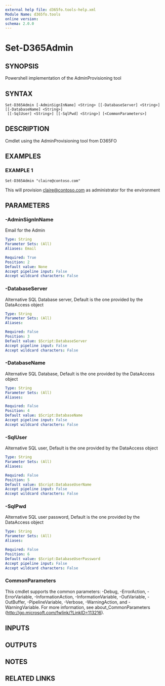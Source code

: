 ```yaml
---
external help file: d365fo.tools-help.xml
Module Name: d365fo.tools
online version:
schema: 2.0.0
---
```


# Set-D365Admin

## SYNOPSIS
Powershell implementation of the AdminProvisioning tool

## SYNTAX

```
Set-D365Admin [-AdminSignInName] <String> [[-DatabaseServer] <String>] [[-DatabaseName] <String>]
 [[-SqlUser] <String>] [[-SqlPwd] <String>] [<CommonParameters>]
```

## DESCRIPTION
Cmdlet using the AdminProvisioning tool from D365FO

## EXAMPLES

### EXAMPLE 1
```
Set-D365Admin "claire@contoso.com"
```

This will provision claire@contoso.com as administrator for the environment

## PARAMETERS

### -AdminSignInName
Email for the Admin

```yaml
Type: String
Parameter Sets: (All)
Aliases: Email

Required: True
Position: 2
Default value: None
Accept pipeline input: False
Accept wildcard characters: False
```

### -DatabaseServer
Alternative SQL Database server, Default is the one provided by the DataAccess object

```yaml
Type: String
Parameter Sets: (All)
Aliases:

Required: False
Position: 3
Default value: $Script:DatabaseServer
Accept pipeline input: False
Accept wildcard characters: False
```

### -DatabaseName
Alternative SQL Database, Default is the one provided by the DataAccess object

```yaml
Type: String
Parameter Sets: (All)
Aliases:

Required: False
Position: 4
Default value: $Script:DatabaseName
Accept pipeline input: False
Accept wildcard characters: False
```

### -SqlUser
Alternative SQL user, Default is the one provided by the DataAccess object

```yaml
Type: String
Parameter Sets: (All)
Aliases:

Required: False
Position: 5
Default value: $Script:DatabaseUserName
Accept pipeline input: False
Accept wildcard characters: False
```

### -SqlPwd
Alternative SQL user password, Default is the one provided by the DataAccess object

```yaml
Type: String
Parameter Sets: (All)
Aliases:

Required: False
Position: 6
Default value: $Script:DatabaseUserPassword
Accept pipeline input: False
Accept wildcard characters: False
```

### CommonParameters
This cmdlet supports the common parameters: -Debug, -ErrorAction, -ErrorVariable, -InformationAction, -InformationVariable, -OutVariable, -OutBuffer, -PipelineVariable, -Verbose, -WarningAction, and -WarningVariable.
For more information, see about_CommonParameters (http://go.microsoft.com/fwlink/?LinkID=113216).

## INPUTS

## OUTPUTS

## NOTES

## RELATED LINKS
